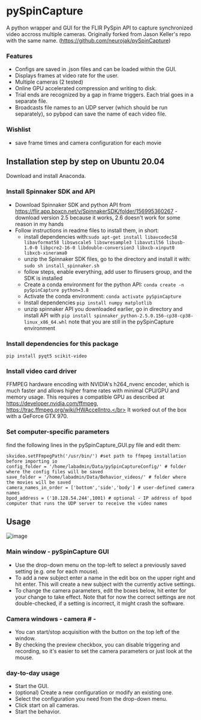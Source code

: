 # pySpinCapture
A python wrapper and GUI for the FLIR PySpin API to capture synchronized video accross multiple cameras. Originally forked from Jason Keller's repo with the same name. (https://github.com/neurojak/pySpinCapture)
### Features
- Configs are saved in .json files and can be loaded within the GUI.
- Displays frames at video rate for the user.
- Multiple cameras (2 tested)
- Online GPU accelerated compression and writing to disk.
- Trial ends are recognized by a gap in frame triggers. Each trial goes in a separate file.
- Broadcasts file names to an UDP server (which should be run separately), so pybpod can save the name of each video file.
### Wishlist
- save frame times and camera configuration for each movie
## Installation step by step on Ubuntu 20.04
Download and install Anaconda.
### Install Spinnaker SDK and API
- Download Spinnaker SDK and python API from https://flir.app.boxcn.net/v/SpinnakerSDK/folder/156995360267 - download version 2.5 because it works, 2.6 doesn't work for some reason in my hands
- Follow instructions in readme files to install them, in short:
   - install dependencies with:```sudo apt-get install libavcodec58 libavformat58 libswscale5 libswresample3 libavutil56 libusb-1.0-0 libpcre2-16-0 libdouble-conversion3 libxcb-xinput0 libxcb-xinerama0```
   - unzip the Spinnaker SDK files, go to the directory and install it with: ```sudo sh install_spinnaker.sh```
   - follow steps, enable everything, add user to flirusers group, and the SDK is installed
   - Create a conda environment for the python API: ```conda create -n pySpinCapture python=3.8```
   - Activate the conda environment: ```conda activate pySpinCapture```
   - Install dependencies ```pip install numpy matplotlib```
   - unzip spinnaker API you downloaded earlier, go in directory and install API with ```pip install spinnaker_python-2.5.0.156-cp38-cp38-linux_x86_64.whl``` note that you are still in the pySpinCapture environment

### Install dependencies for this package
```
pip install pyqt5 scikit-video 
```
### Install video card driver
FFMPEG hardware encoding with NVIDIA's h264_nvenc encoder, which is much faster and allows higher frame rates with minimal CPU/GPU and memory usage. This requires a compatible GPU as described at https://developer.nvidia.com/ffmpeg, https://trac.ffmpeg.org/wiki/HWAccelIntro.</br>
It worked out of the box with a GeForce GTX 970.

### Set computer-specific parameters
find the following lines in the pySpinCapture_GUI.py file and edit them:
```
skvideo.setFFmpegPath('/usr/bin/') #set path to ffmpeg installation before importing io
config_folder = '/home/labadmin/Data/pySpinCaptureConfig/' # folder where the config files will be saved
save_folder = '/home/labadmin/Data/Behavior_videos/' # folder where the movies will be saved
camera_names_in_order = ['bottom','side','body'] # user-defined camera names 
bpod_address = ('10.128.54.244',1001) # optional - IP address of bpod computer that runs the UDP server to receive the video names
```
## Usage
![image](https://user-images.githubusercontent.com/6236396/157129502-b13277c7-5e2d-4819-8aee-ba1f5b26e76c.png)
### Main window - pySpinCapture GUI
- Use the drop-down menu on the top-left to select a previously saved setting (e.g. one for each mouse).
- To add a new subject enter a name in the edit box on the upper right and hit enter. This will create a new subject with the currently active settings.
- To change the camera parameters, edit the boxes below, hit enter for your change to take effect. Note that for now the correct settings are not double-checked, if a setting is incorrect, it might crash the software.

### Camera windows - camera # - ####
- You can start/stop acquisition with the button on the top left of the window.
- By checking the preview checkbox, you can disable triggering and recording, so it's easier to set the camera parameters or just look at the mouse.

### day-to-day usage
- Start the GUI.
- (optional) Create a new configuration or modify an existing one.
- Select the configuration you need from the drop-down menu.
- Click start on all cameras.
- Start the behavior.

